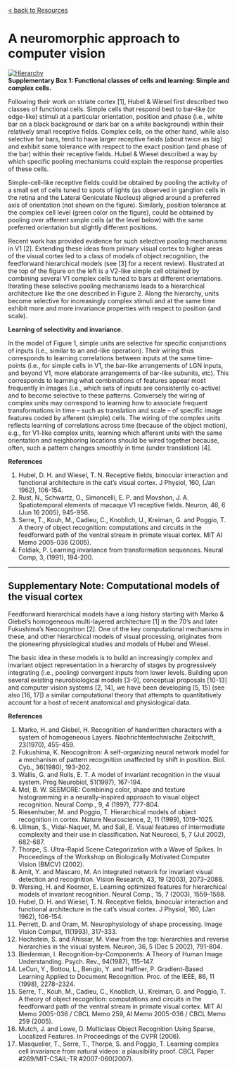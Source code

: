 [< back to Resources](https://serre-lab.clps.brown.edu/resources/)

# A neuromorphic approach to computer vision

[![Hierarchy](http://serre-lab.clps.brown.edu/wp-content/uploads/2012/09/hierarchy.jpg)](http://serre-lab.clps.brown.edu/wp-content/uploads/2012/09/hierarchy.jpg)  
**Supplementary Box 1: Functional classes of cells and learning: Simple and complex cells.**

Following their work on striate cortex [1], Hubel & Wiesel first described two classes of functional cells. Simple cells that respond best to bar-like (or edge-like) stimuli at a particular orientation, position and phase (i.e., white bar on a black background or dark bar on a white background) within their relatively small receptive fields. Complex cells, on the other hand, while also selective for bars, tend to have larger receptive fields (about twice as big) and exhibit some tolerance with respect to the exact position (and phase of the bar) within their receptive fields. Hubel & Wiesel described a way by which specific pooling mechanisms could explain the response properties of these cells.

Simple-cell-like receptive fields could be obtained by pooling the activity of a small set of cells tuned to spots of lights (as observed in ganglion cells in the retina and the Lateral Geniculate Nucleus) aligned around a preferred axis of orientation (not shown on the figure). Similarly, position tolerance at the complex cell level (green color on the figure), could be obtained by pooling over afferent simple cells (at the level below) with the same preferred orientation but slightly different positions.

Recent work has provided evidence for such selective pooling mechanisms in V1 [2]. Extending these ideas from primary visual cortex to higher areas of the visual cortex led to a class of models of object recognition, the feedforward hierarchical models (see [3] for a recent review). Illustrated at the top of the figure on the left is a V2-like simple cell obtained by combining several V1 complex cells tuned to bars at different orientations. Iterating these selective pooling mechanisms leads to a hierarchical architecture like the one described in Figure 2. Along the hierarchy, units become selective for increasingly complex stimuli and at the same time exhibit more and more invariance properties with respect to position (and scale).

**Learning of selectivity and invariance.**

In the model of Figure 1, simple units are selective for specific conjunctions of inputs (i.e., similar to an and-like operation). Their wiring thus corresponds to learning correlations between inputs at the same time-points (i.e., for simple cells in V1, the bar-like arrangements of LGN inputs, and beyond V1, more elaborate arrangements of bar-like subunits, etc). This corresponds to learning what combinations of features appear most frequently in images (i.e., which sets of inputs are consistently co-active) and to become selective to these patterns. Conversely the wiring of complex units may correspond to learning how to associate frequent transformations in time – such as translation and scale – of specific image features coded by afferent (simple) cells. The wiring of the complex units reflects learning of correlations across time (because of the object motion), e.g., for V1-like complex units, learning which afferent units with the same orientation and neighboring locations should be wired together because, often, such a pattern changes smoothly in time (under translation) [4].

**References**

1. Hubel, D. H. and Wiesel, T. N. Receptive fields, binocular interaction and functional architecture in the cat’s visual cortex. J Physiol, 160, (Jan 1962), 106-154.
2. Rust, N., Schwartz, O., Simoncelli, E. P. and Movshon, J. A. Spatiotemporal elements of macaque V1 receptive fields. Neuron, 46, 6 (Jun 16 2005), 945-956.
3. Serre, T., Kouh, M., Cadieu, C., Knoblich, U., Kreiman, G. and Poggio, T. A theory of object recognition: computations and circuits in the feedforward path of the ventral stream in primate visual cortex. MIT AI Memo 2005-036 (2005).
4. Foldiak, P. Learning invariance from transformation sequences. Neural Comp, 3, (1991), 194-200.

---

## Supplementary Note: Computational models of the visual cortex

Feedforward hierarchical models have a long history starting with Marko & Giebel’s homogeneous multi-layered architecture [1] in the 70’s and later Fukushima’s Neocognitron [2]. One of the key computational mechanisms in these, and other hierarchical models of visual processing, originates from the pioneering physiological studies and models of Hubel and Wiesel.

The basic idea in these models is to build an increasingly complex and invariant object representation in a hierarchy of stages by progressively integrating (i.e., pooling) convergent inputs from lower levels. Building upon several existing neurobiological models [3-9], conceptual proposals [10-13] and computer vision systems [2, 14], we have been developing [5, 15] (see also [16, 17]) a similar computational theory that attempts to quantitatively account for a host of recent anatomical and physiological data.

**References**

1. Marko, H. and Giebel, H. Recognition of handwritten characters with a system of homogeneous Layers. Nachrichtentechnische Zeitschrift, 23(1970), 455-459.
2. Fukushima, K. Neocognitron: A self-organizing neural network model for a mechanism of pattern recognition unaffected by shift in position. Biol. Cyb., 36(1980), 193-202.
3. Wallis, G. and Rolls, E. T. A model of invariant recognition in the visual system. Prog Neurobiol, 51(1997), 167-194.
4. Mel, B. W. SEEMORE: Combining color, shape and texture histogramming in a neurally-inspired approach to visual object recognition. Neural Comp., 9, 4 (1997), 777-804.
5. Riesenhuber, M. and Poggio, T. Hierarchical models of object recognition in cortex. Nature Neuroscience, 2, 11 (1999), 1019-1025.
6. Ullman, S., Vidal-Naquet, M. and Sali, E. Visual features of intermediate complexity and their use in classification. Nat Neurosci, 5, 7 (Jul 2002), 682-687.
7. Thorpe, S. Ultra-Rapid Scene Categorization with a Wave of Spikes. In Proceedings of the Workshop on Biologically Motivated Computer Vision (BMCV) (2002).
8. Amit, Y. and Mascaro, M. An integrated network for invariant visual detection and recognition. Vision Research, 43, 19 (2003), 2073–2088.
9. Wersing, H. and Koerner, E. Learning optimized features for hierarchical models of invariant recognition. Neural Comp., 15, 7 (2003), 1559–1588.
10. Hubel, D. H. and Wiesel, T. N. Receptive fields, binocular interaction and functional architecture in the cat’s visual cortex. J Physiol, 160, (Jan 1962), 106-154.
11. Perrett, D. and Oram, M. Neurophysiology of shape processing. Image Vision Comput, 11(1993), 317-333.
12. Hochstein, S. and Ahissar, M. View from the top: hierarchies and reverse hierarchies in the visual system. Neuron, 36, 5 (Dec 5 2002), 791-804.
13. Biederman, I. Recognition-by-Components: A Theory of Human Image Understanding. Psych. Rev., 94(1987), 115–147.
14. LeCun, Y., Bottou, L., Bengio, Y. and Haffner, P. Gradient-Based Learning Applied to Document Recognition. Proc. of the IEEE, 86, 11 (1998), 2278–2324.
15. Serre, T., Kouh, M., Cadieu, C., Knoblich, U., Kreiman, G. and Poggio, T. A theory of object recognition: computations and circuits in the feedforward path of the ventral stream in primate visual cortex. MIT AI Memo 2005-036 / CBCL Memo 259, AI Memo 2005-036 / CBCL Memo 259 (2005).
16. Mutch, J. and Lowe, D. Multiclass Object Recognition Using Sparse, Localized Features. In Proceedings of the CVPR (2006).
17. Masquelier, T., Serre, T., Thorpe, S. and Poggio, T. Learning complex cell invariance from natural videos: a plausibility proof. CBCL Paper #269/MIT-CSAIL-TR #2007-060(2007).